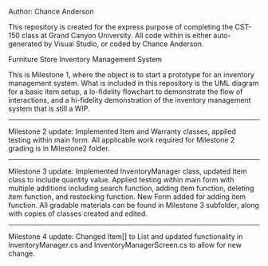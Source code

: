 Author: Chance Anderson

This repository is created for the express purpose of completing the CST-150 class at Grand Canyon University. 
All code within is either auto-generated by Visual Studio, or coded by Chance Anderson. 

Furniture Store Inventory Management System

This is Milestone 1, where the object is to start a prototype for an inventory management system. 
What is included in this repository is the UML diagram for a basic item setup, a lo-fidelity flowchart to demonstrate the flow of interactions,
and a hi-fidelity demonstration of the inventory management system that is still a WIP. 

---

Milestone 2 update:
Implemented Item and Warranty classes, applied testing within main form. All applicable work required for Milestone 2 grading is in Milestone2 folder.

---

Milestone 3 update:
Implemented InventoryManager class, updated Item class to include quantity value. Applied testing within main form with multiple additions including search function, adding item function, deleting item function, and restocking function. New Form added for adding item function. All gradable materials can be found in Milestone 3 subfolder, along with copies of classes created and edited. 

---

Milestone 4 update: 
Changed Item[] to List<Item> and updated functionality in InventoryManager.cs and InventoryManagerScreen.cs to allow for new change. 
